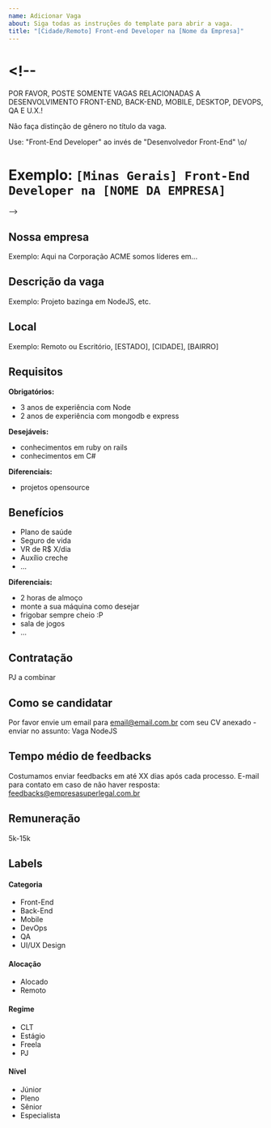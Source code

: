 ```yaml
---
name: Adicionar Vaga
about: Siga todas as instruções do template para abrir a vaga.
title: "[Cidade/Remoto] Front-end Developer na [Nome da Empresa]"
---
```


# <!--

POR FAVOR, POSTE SOMENTE VAGAS RELACIONADAS A DESENVOLVIMENTO FRONT-END, BACK-END, MOBILE, DESKTOP, DEVOPS, QA E U.X.!

Não faça distinção de gênero no título da vaga.

Use: "Front-End Developer" ao invés de
"Desenvolvedor Front-End" \o/

# Exemplo: `[Minas Gerais] Front-End Developer na [NOME DA EMPRESA]`

-->

## Nossa empresa

Exemplo: Aqui na Corporação ACME somos líderes em...

## Descrição da vaga

Exemplo: Projeto bazinga em NodeJS, etc.

## Local

Exemplo: Remoto ou Escritório, [ESTADO], [CIDADE], [BAIRRO]

## Requisitos

**Obrigatórios:**

- 3 anos de experiência com Node
- 2 anos de experiência com mongodb e express

**Desejáveis:**

- conhecimentos em ruby on rails
- conhecimentos em C#

**Diferenciais:**

- projetos opensource

## Benefícios

- Plano de saúde
- Seguro de vida
- VR de R\$ X/dia
- Auxílio creche
- ...

**Diferenciais:**

- 2 horas de almoço
- monte a sua máquina como desejar
- frigobar sempre cheio :P
- sala de jogos
- ...

## Contratação

PJ a combinar

## Como se candidatar

Por favor envie um email para email@email.com.br com seu CV anexado - enviar no assunto: Vaga NodeJS

## Tempo médio de feedbacks

Costumamos enviar feedbacks em até XX dias após cada processo.
E-mail para contato em caso de não haver resposta: feedbacks@empresasuperlegal.com.br

## Remuneração

5k-15k

## Labels

<!-- retire os labels que não fazem sentido à vaga -->

#### Categoria

- Front-End
- Back-End
- Mobile
- DevOps
- QA
- UI/UX Design

#### Alocação

- Alocado
- Remoto

#### Regime

- CLT
- Estágio
- Freela
- PJ

#### Nível

- Júnior
- Pleno
- Sênior
- Especialista
